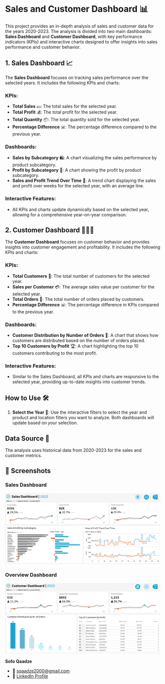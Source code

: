 # Sales and Customer Dashboard 📊

This project provides an in-depth analysis of sales and customer data for the years 2020-2023. The analysis is divided into two main dashboards: **Sales Dashboard** and **Customer Dashboard**, with key performance indicators (KPIs) and interactive charts designed to offer insights into sales performance and customer behavior.

## 1. Sales Dashboard 📈
The **Sales Dashboard** focuses on tracking sales performance over the selected years. It includes the following KPIs and charts:

### KPIs:
- **Total Sales** 💵: The total sales for the selected year.
- **Total Profit** 💰: The total profit for the selected year.
- **Total Quantity** 📦: The total quantity sold for the selected year.
- **Percentage Difference** 📊: The percentage difference compared to the previous year.

### Dashboards:
- **Sales by Subcategory** 🛍️: A chart visualizing the sales performance by product subcategory.
- **Profit by Subcategory** 💸: A chart showing the profit by product subcategory.
- **Sales and Profit Trend Over Time** 📆: A trend chart displaying the sales and profit over weeks for the selected year, with an average line.

### Interactive Features:
- All KPIs and charts update dynamically based on the selected year, allowing for a comprehensive year-on-year comparison.

## 2. Customer Dashboard 🧑‍🤝‍🧑
The **Customer Dashboard** focuses on customer behavior and provides insights into customer engagement and profitability. It includes the following KPIs and charts:

### KPIs:
- **Total Customers** 👥: The total number of customers for the selected year.
- **Sales per Customer** 💳: The average sales value per customer for the selected year.
- **Total Orders** 🛒: The total number of orders placed by customers.
- **Percentage Difference** 📊: The percentage difference in KPIs compared to the previous year.

### Dashboards:
- **Customer Distribution by Number of Orders** 📍: A chart that shows how customers are distributed based on the number of orders placed.
- **Top 10 Customers by Profit** 🏆: A chart highlighting the top 10 customers contributing to the most profit.

### Interactive Features:
- Similar to the Sales Dashboard, all KPIs and charts are responsive to the selected year, providing up-to-date insights into customer trends.

## How to Use 🛠️
1. **Select the Year** 📅: Use the interactive filters to select the year and product and location filters you want to analyze. Both dashboards will update based on your selection.

## Data Source 📂
The analysis uses historical data from 2020-2023 for the sales and customer metrics.

## 📸 Screenshots  

###  Sales Dashboard  
![Sales](https://github.com/sofoq/Sales-Customer-Analysis/blob/main/Sales.png)  

### Overview Dashboard  
![Customers](https://github.com/sofoq/Sales-Customer-Analysis/blob/main/Customer.png)  



**Sofo Qaadze**
  - 📧 [sqaadze2000@gmail.com](mailto:sqaadze2000@gmail.com)
  - 🔗 [LinkedIn Profile](https://www.linkedin.com/in/sofo-qaadze-ba7895205/)
